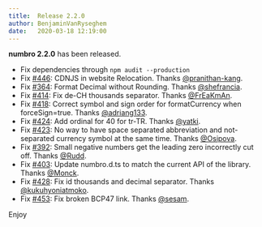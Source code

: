 ```yaml
---
title:  Release 2.2.0
author: BenjaminVanRyseghem
date:   2020-03-18 12:19:00
---
```


**numbro 2.2.0** has been released.

- Fix dependencies through `npm audit --production`
- Fix [#446](https://github.com/BenjaminVanRyseghem/numbro/pull/446): CDNJS in website Relocation. Thanks [@pranithan-kang](https://github.com/pranithan-kang).
- Fix [#364](https://github.com/BenjaminVanRyseghem/numbro/pull/364): Format Decimal without Rounding. Thanks [@shefrancia](https://github.com/shefrancia).
- Fix [#414](https://github.com/BenjaminVanRyseghem/numbro/pull/414): Fix de-CH thousands separator. Thanks [@FrEaKmAn](https://github.com/FrEaKmAn).
- Fix [#418](https://github.com/BenjaminVanRyseghem/numbro/pull/418): Correct symbol and sign order for formatCurrency when forceSign=true. Thanks [@adriang133](https://github.com/adriang133).
- Fix [#424](https://github.com/BenjaminVanRyseghem/numbro/pull/424): Add ordinal for 40 for tr-TR. Thanks [@yatki](https://github.com/yatki).
- Fix [#423](https://github.com/BenjaminVanRyseghem/numbro/pull/423): No way to have space separated abbreviation and not-separated currency symbol at the same time. Thanks [@Osipova](https://github.com/Osipova).
- Fix [#392](https://github.com/BenjaminVanRyseghem/numbro/pull/392): Small negative numbers get the leading zero incorrectly cut off. Thanks [@Rudd](https://github.com/Rudd).
- Fix [#403](https://github.com/BenjaminVanRyseghem/numbro/pull/403): Update numbro.d.ts to match the current API of the library. Thanks [@Monck](https://github.com/Monck).
- Fix [#428](https://github.com/BenjaminVanRyseghem/numbro/pull/428): Fix id thousands and decimal separator. Thanks [@kukuhyoniatmoko](https://github.com/kukuhyoniatmoko).
- Fix [#453](https://github.com/BenjaminVanRyseghem/numbro/pull/453): Fix broken BCP47 link. Thanks [@sesam](https://github.com/sesam).

Enjoy <i class="fa fa-smile-o">
